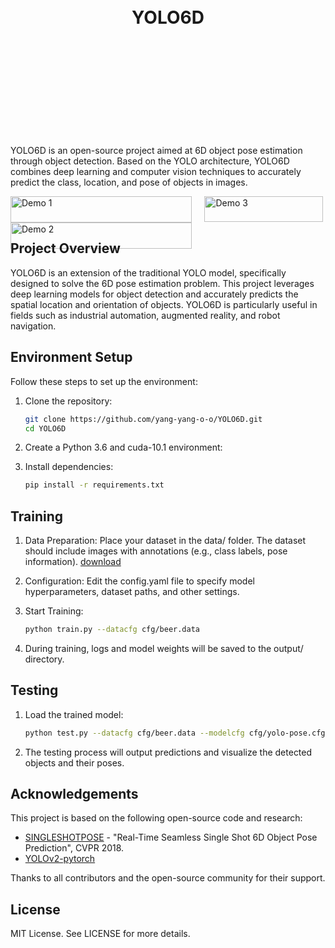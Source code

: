 <div style="display: flex; justify-content: center; align-items: center; height: 10vh;">
  <h1>YOLO6D</h1>
</div>

YOLO6D is an open-source project aimed at 6D object pose estimation through object detection. Based on the YOLO architecture, YOLO6D combines deep learning and computer vision techniques to accurately predict the class, location, and pose of objects in images.


<div style="display: flex;">
  <div style="flex: 1.5; padding-right: 10px;">
    <img src="assets/Demo_1.gif" alt="Demo 1" style="width: 100%; height: auto;">
    <img src="assets/Demo_2.gif" alt="Demo 2" style="width: 100%; height: auto;">
  </div>
  <div style="flex: 1; padding-left: 10px;">
    <img src="assets/Demo_3.gif" alt="Demo 3" style="width: 99%; height: 99%; object-fit: cover;">
  </div>
</div>






## Project Overview

YOLO6D is an extension of the traditional YOLO model, specifically designed to solve the 6D pose estimation problem. This project leverages deep learning models for object detection and accurately predicts the spatial location and orientation of objects. YOLO6D is particularly useful in fields such as industrial automation, augmented reality, and robot navigation.

## Environment Setup

Follow these steps to set up the environment:

1. Clone the repository:

   ```bash
   git clone https://github.com/yang-yang-o-o/YOLO6D.git
   cd YOLO6D
   ```

2. Create a Python 3.6 and cuda-10.1 environment:

3. Install dependencies:

    ```bash
    pip install -r requirements.txt
    ```

## Training

1. Data Preparation: Place your dataset in the data/ folder. The dataset should include images with annotations (e.g., class labels, pose information). [download](https://pan.baidu.com/s/1uOqs62xg42YV9lfe5Sly7w?pwd=ask4)

2. Configuration: Edit the config.yaml file to specify model hyperparameters, dataset paths, and other settings.

3. Start Training:

    ```bash
    python train.py --datacfg cfg/beer.data
    ```

4. During training, logs and model weights will be saved to the output/ directory.

## Testing

1. Load the trained model:

    ```bash
    python test.py --datacfg cfg/beer.data --modelcfg cfg/yolo-pose.cfg --weightfile backup/obj_name/model.weights
    ```

2. The testing process will output predictions and visualize the detected objects and their poses.

## Acknowledgements

This project is based on the following open-source code and research:

- [SINGLESHOTPOSE](https://github.com/microsoft/singleshotpose?tab=readme-ov-file) -  "Real-Time Seamless Single Shot 6D Object Pose Prediction", CVPR 2018.
- [YOLOv2-pytorch](https://github.com/longcw/yolo2-pytorch)

Thanks to all contributors and the open-source community for their support.

## License

MIT License. See LICENSE for more details.